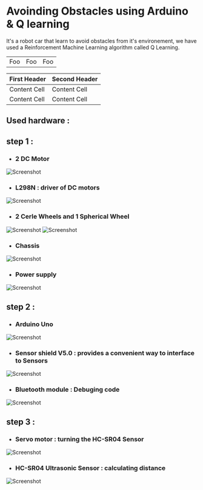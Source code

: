 # Avoinding Obstacles using Arduino & Q learning
It's a robot car that learn to avoid obstacles from it's environement, we have used a Reinforcement Machine Learning algorithm called Q Learning. 

<table>
    <tr>
        <td>Foo</td>
        <td>Foo</td>
        <td>Foo</td>
    </tr>
</table>

| First Header  | Second Header |
| ------------- | ------------- |
| Content Cell  | Content Cell  |
| Content Cell  | Content Cell  |

## Used hardware : 
## step 1 : 
* ### 2 DC Motor
![Screenshot](./Images/dcMotor.jpg)

* ### L298N : driver of DC motors
![Screenshot](./Images/driver.jpg)

* ### 2 Cerle Wheels and 1 Spherical Wheel 
![Screenshot](Images/wheels.jpg) ![Screenshot](Images/spherical_wheel.jpg)

* ### Chassis 
![Screenshot](Images/chassis.jpg)

* ### Power supply
![Screenshot](Images/uno.jpg)

## step 2 :
* ### Arduino Uno
![Screenshot](Images/uno.jpg)

* ### Sensor shield V5.0 : provides a convenient way to interface to Sensors
![Screenshot](Images/sensor_shield.png)
 
* ### Bluetooth module : Debuging code
![Screenshot](Images/bluetooth.png)

## step 3 :
* ### Servo motor : turning the HC-SR04 Sensor
![Screenshot](Images/servoMotor.jpg)

* ### HC-SR04 Ultrasonic Sensor : calculating distance
![Screenshot](Images/ultrasonic.jpg)





